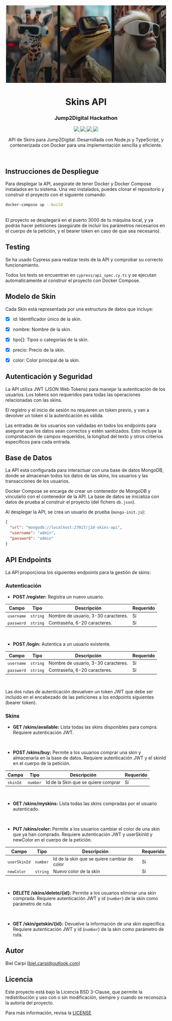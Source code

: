 <p align="center" style="margin-top: 50px">
  <img src="resources/portada.jpg" alt="Jump2Digital" width="500">
</p>

<h1 align="center">Skins API</h1>
<h3 align="center">Jump2Digital Hackathon</h3>

<p align="center">
  <a href="#">
    <img src="https://img.shields.io/badge/node.js-%2343853D.svg?&style=for-the-badge&logo=node.js&logoColor=white">
  </a>
  <a href="#">
    <img src="https://img.shields.io/badge/TypeScript-%23007ACC.svg?&style=for-the-badge&logo=typescript&logoColor=white">
  </a>
    <a href="#">
    <img src="https://img.shields.io/badge/Docker-%232496ED.svg?&style=for-the-badge&logo=docker&logoColor=white">
  </a>
  </a>
    <a href="#">
<img src="https://img.shields.io/badge/Cypress-04C38E.svg?&style=for-the-badge&logo=cypress&logoColor=white">
  </a>

</p>
<p align="center">
API de Skins para Jump2Digital. Desarrollada con Node.js y TypeScript, y contenerizada con Docker para una implementación sencilla y eficiente.
</p>

<br>

## Instrucciones de Despliegue
Para desplegar la API, asegúrate de tener Docker y Docker Compose instalados en tu sistema. Una vez instalados, puedes clonar el repositorio y construir el proyecto con el siguiente comando:
```bash
docker-compose up --build
```

<br>
El proyecto se desplegará en el puerto 3000 de tu máquina local, y ya podrás hacer peticiones (asegúrate de incluir los parámetros necesarios en el cuerpo de la petición, y el bearer token en caso de que sea necesario).


## Testing

Se ha usado Cypress para realizar tests de la API y comprobar su correcto funcionamiento.

Todos los tests se encuentran en `cypress/api_spec.cy.ts` y se ejecutan automaticamente al construir el proyecto con Docker Compose.


## Modelo de Skin
Cada Skin está representada por una estructura de datos que incluye:

- [x] id: Identificador único de la skin.
- [x] nombre: Nombre de la skin.
- [x] tipo[]: Tipos o categorías de la skin.
- [x] precio: Precio de la skin.
- [x] color: Color principal de la skin.


## Autenticación y Seguridad

La API utiliza JWT (JSON Web Tokens) para manejar la autenticación de los usuarios. Los tokens son requeridos para todas las operaciones relacionadas con las skins.

El registro y el inicio de sesión no requieren un token previo, y van a devolver un token si la autenticación es válida.

Las entradas de los usuarios son validadas en todos los endpoints para asegurar que los datos sean correctos y estén sanitizados. Esto incluye la comprobación de campos requeridos, la longitud del texto y otros criterios específicos para cada entrada.


## Base de Datos

La API está configurada para interactuar con una base de datos MongoDB, donde se almacenan todos los datos de las skins, los usuarios y las transacciones de los usuarios.

Docker Compose se encarga de crear un contenedor de MongoDB y vincularlo con el contenedor de la API. La base de datos se inicializa con datos de prueba al construir el proyecto (del fichero `db.json`).

Al desplegar la API, se crea un usuario de prueba (`mongo-init.js`):
```json
{
  "url": "mongodb://localhost:27017/j2d-skins-api",
  "username": "admin",
  "password": "admin"
}
```

## API Endpoints

La API proporciona los siguientes endpoints para la gestión de skins:

### Autenticación
* **POST /register:** Registra un nuevo usuario.
 
| Campo       | Tipo     | Descripción                         | Requerido |
|-------------|----------|-------------------------------------|-----------|
| `username`  | `string` | Nombre de usuario, 3-30 caracteres. | Sí        |
| `password`  | `string` | Contraseña, 6-20 caracteres.        | Sí        |
 
<br>

* **POST /login:** Autentica a un usuario existente.

| Campo       | Tipo     | Descripción                         | Requerido |
|-------------|----------|-------------------------------------|-----------|
| `username`  | `string` | Nombre de usuario, 3-30 caracteres. | Sí        |
| `password`  | `string` | Contraseña, 6-20 caracteres.        | Sí        |

<br>

Las dos rutas de autenticación devuelven un token JWT que debe ser incluido en el encabezado de las peticiones a los endpoints siguientes (bearer token).


### Skins
* **GET /skins/available:** Lista todas las skins disponibles para compra. Requiere autenticación JWT.
 
<br>

* **POST /skins/buy:** Permite a los usuarios comprar una skin y almacenarla en la base de datos. Requiere autenticación JWT y el skinId en el cuerpo de la petición.

| Campo    | Tipo     | Descripción                         | Requerido |
|----------|----------|-------------------------------------|-----------|
| `skinId` | `number` | Id de la Skin que se quiere comprar | Sí        |


<br>

* **GET /skins/myskins:** Lista todas las skins compradas por el usuario autenticado.

<br>

* **PUT /skins/color:** Permite a los usuarios cambiar el color de una skin que ya han comprado. Requiere autenticación JWT y userSkinId y newColor en el cuerpo de la petición.

| Campo        | Tipo     | Descripción                                  | Requerido |
|--------------|----------|----------------------------------------------|-----------|
| `userSkinId` | `number` | Id de la skin que se quiere cambiar de color | Sí        |
| `newColor`   | `string` | Nuevo color de la skin                       | Sí        |

<br>

* **DELETE /skins/delete/{id}:** Permite a los usuarios eliminar una skin comprada. Requiere autenticación JWT y id (`number`) de la skin como parámetro de ruta.

<br>

* **GET /skin/getskin/{id}:** Devuelve la información de una skin específica. Requiere autenticación JWT y id (`number`) de la skin como parámetro de ruta.



## Autor
Biel Carpi ([biel.carpi@outlook.com](mailto:biel.carpi@outlook.com))

## Licencia
Este proyecto está bajo la Licencia BSD 3-Clause, que permite la redistribución y uso con o sin modificación, siempre y cuando se reconozca la autoría del proyecto.

Para más información, revisa la [LICENSE](https://github.com/bielcarpi/j2d-skins-api/blob/main/LICENSE) 